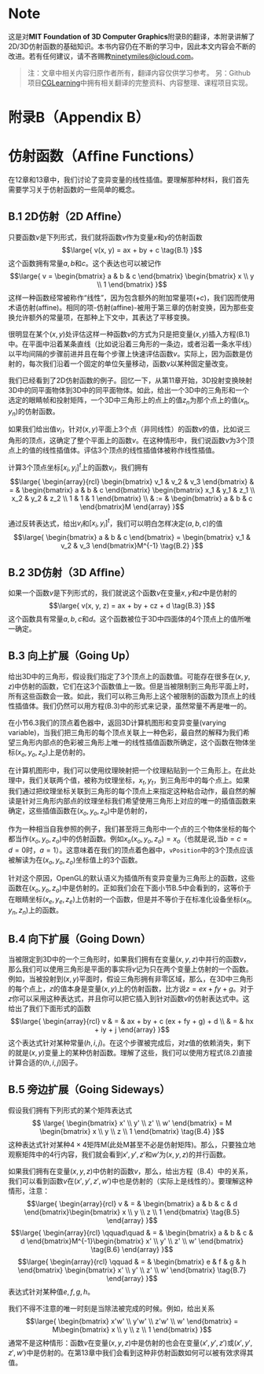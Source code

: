 # Note
这是对**MIT Foundation of 3D Computer Graphics**附录B的翻译，本附录讲解了2D/3D仿射函数的基础知识。本书内容仍在不断的学习中，因此本文内容会不断的改进。若有任何建议，请不吝赐教<ninetymiles@icloud.com>。 

> 注：文章中相关内容归原作者所有，翻译内容仅供学习参考。
> 另：Github项目[CGLearning](https://github.com/nintymiles/CGLearning)中拥有相关翻译的完整资料、内容整理、课程项目实现。

# 附录B（Appendix B）

# 仿射函数（Afﬁne Functions）
在12章和13章中，我们讨论了变异变量的线性插值。要理解那种材料，我们首先需要学习关于仿射函数的一些简单的概念。

## B.1 2D仿射（2D Afﬁne）
只要函数$v$是下列形式，我们就将函数$v$作为变量$x$和$y$的仿射函数
$$\large{
v(x, y) = ax + by + c \tag{B.1}
}$$
这个函数拥有常量$a,b$和$c$。这个表达也可以被记作
$$\large{
v = 
\begin{bmatrix} a & b & c \end{bmatrix}  \begin{bmatrix} x \\ y \\ 1 \end{bmatrix}
}$$
这样一种函数经常被称作“线性”，因为包含额外的附加常量项($+c$)，我们因而使用术语仿射(affine)。相同的项-仿射(affine)-被用于第三章的仿射变换，因为那些变换允许额外的常量项，在那种上下文中，其表达了平移变换。

很明显在某个$(x,y)$处评估这样一种函数$v$的方式为只是把变量$(x,y)$插入方程(B.1)中。在平面中沿着某条直线（比如说沿着三角形的一条边，或者沿着一条水平线）以平均间隔的步骤前进并且在每个步骤上快速评估函数$v$。实际上，因为函数是仿射的，每次我们沿着一个固定的单位矢量移动，函数$v$以某种固定量改变。

我们已经看到了2D仿射函数的例子。回忆一下，从第11章开始，3D投射变换映射3D中的同平面物体到3D中的同平面物体。如此，给出一个3D中的三角形和一个选定的眼睛帧和投射矩阵，一个3D中三角形上的点上的值$z_n$为那个点上的值$(x_n,y_n)$的仿射函数。

如果我们给出值$v_i$，针对$(x,y)$平面上3个点（非同线性）的函数$v$的值，比如说三角形的顶点，这确定了整个平面上的函数$v$。在这种情形中，我们说函数$v$为3个顶点上的值的线性插值体。评估3个顶点的线性插值体被称作线性插值。

计算3个顶点坐标$[x_i,y_i]^t$上的函数$v_i$，我们拥有
$$\large{ \begin{array}{rcl}
\begin{bmatrix} v_1 & v_2 & v_3 \end{bmatrix} & = & \begin{bmatrix} a & b & c \end{bmatrix} \begin{bmatrix} x_1 & y_1 & z_1 \\ x_2 & y_2 & z_2 \\ 1 & 1 & 1 \end{bmatrix} \\
& := & \begin{bmatrix} a & b & c \end{bmatrix}M
\end{array} }$$

通过反转表达式，给出$v_i$和$[x_i,y_i]^t$，我们可以明白怎样决定$(a,b,c)$的值
$$\large{
\begin{bmatrix} a & b & c \end{bmatrix} = \begin{bmatrix} v_1 & v_2 & v_3 \end{bmatrix}M^{-1} \tag{B.2}
}$$

## B.2 3D仿射（3D Afﬁne）
如果一个函数$v$是下列形式的，我们就说这个函数$v$在变量$x,y$和$z$中是仿射的
$$\large{
v(x, y, z) = ax + by + cz + d \tag{B.3}
}$$
这个函数具有常量$a,b,c$和$d$。这个函数被位于3D中四面体的4个顶点上的值所唯一确定。

## B.3 向上扩展（Going Up）
给出3D中的三角形，假设我们指定了3个顶点上的函数值。可能存在很多在$(x,y,z)$中仿射的函数，它们在这3个函数值上一致。但是当被限制到三角形平面上时，所有这些函数会一致。如此，我们可以称三角形上这个被限制的函数为顶点上的线性插值体。我们仍然可以用方程(B.3)中的形式来记录，虽然常量不再是唯一的。

在小节6.3我们的顶点着色器中，返回3D计算机图形和变异变量(varying variable)，当我们把三角形的每个顶点关联上一种色彩，最自然的解释为我们希望三角形内部点的色彩被三角形上唯一的线性插值函数所确定，这个函数在物体坐标$(x_o,y_o,z_o)$上是仿射的。

在计算机图形中，我们可以使用纹理映射把一个纹理粘贴到一个三角形上。在此处理中，我们关联两个值，被称为纹理坐标，$x_t,y_t$，到三角形中的每个点上。如果我们通过把纹理坐标关联到三角形的每个顶点上来指定这种粘合动作，最自然的解读是针对三角形内部点的纹理坐标我们希望使用三角形上对应的唯一的插值函数来确定，这些插值函数在$(x_o,y_o,z_o)$中是仿射的，

作为一种相当自我参照的例子，我们甚至将三角形中一个点的三个物体坐标的每个都当作$(x_o,y_o,z_o)$中的仿射函数。例如$x_o(x_o,y_o,z_o)=x_o$（也就是说,当$b=c=d=0$时，$a=1$）。这意味着在我们的顶点着色器中，`vPosition`中的3个顶点应该被解读为在$(x_o,y_o,z_o)$坐标值上的3个函数。

针对这个原因，OpenGL的默认语义为插值所有变异变量为三角形上的函数，这些函数在$(x_o,y_o,z_o)$中是仿射的。正如我们会在下面小节B.5中会看到的，这等价于在眼睛坐标$(x_e,y_e,z_e)$上仿射的一个函数，但是并不等价于在标准化设备坐标$(x_n,y_n,z_n)$上的函数。

## B.4 向下扩展（Going Down）
当被限定到3D中的一个三角形时，如果我们拥有在变量$(x,y,z)$中并行的函数$v$，那么我们可以使用三角形是平面的事实将$v$记为只在两个变量上仿射的一个函数。例如，当被投射到$(x,y)$平面时，假设三角形拥有非零区域，那么，在3D中三角形的每个点上，$z$的值本身是变量$(x,y)$上的仿射函数，比方说$z = ex + fy + g$。对于$z$你可以采用这种表达式，并且你可以把它插入到针对函数$v$的仿射表达式中。这给出了我们下面形式的函数
$$\large{ \begin{array}{rcl}
v & = & ax + by + c (ex + fy + g) + d \\
  & = & hx + iy + j
\end{array} }$$
这个表达式针对某种常量$(h,i,j)$。在这个步骤被完成后，对$z$值的依赖消失，剩下的就是$(x,y)$变量上的某种仿射函数。理解了这些，我们可以使用方程式(8.2)直接计算合适的$(h,i,j)$因子。

## B.5 旁边扩展（Going Sideways）
假设我们拥有下列形式的某个矩阵表达式
$$ \large{
\begin{bmatrix} x' \\ y' \\ z' \\ w' \end{bmatrix} = M
\begin{bmatrix} x \\ y \\ z \\ 1 \end{bmatrix}  \tag{B.4}
}$$
这种表达式针对某种$4\times4$矩阵M(此处M甚至不必是仿射矩阵)。那么，只要独立地观察矩阵中的4行内容，我们就会看到$x',y',z'$和$w'$为$(x,y,z)$的并行函数。

如果我们拥有在变量$(x,y,z)$中仿射的函数$v$，那么，给出方程（B.4）中的关系，我们可以看到函数$v$在$(x',y',z',w')$中也是仿射的（实际上是线性的）。要理解这种情形，注意：
$$\large{ \begin{array}{rcl}
v & = & \begin{bmatrix} a & b & c & d \end{bmatrix}\begin{bmatrix} x \\ y \\ z \\ 1 \end{bmatrix}  \tag{B.5}  
\end{array} }$$
$$\large{ \begin{array}{rcl}
\qquad\quad & = & \begin{bmatrix} a & b & c & d \end{bmatrix}M^{-1}\begin{bmatrix} x' \\ y' \\ z' \\ w' \end{bmatrix}  \tag{B.6} 
\end{array} }$$
$$\large{ \begin{array}{rcl}
\qquad & = & \begin{bmatrix} e & f & g & h \end{bmatrix} \begin{bmatrix} x' \\ y' \\ z' \\ w' \end{bmatrix}  \tag{B.7} 
\end{array} }$$
表达式针对某种值$e,f,g,h$。

我们不得不注意的唯一时刻是当除法被完成的时候。例如，给出关系
$$\large{
\begin{bmatrix} x'w' \\ y'w' \\ z'w' \\ w' \end{bmatrix} = M\begin{bmatrix} x \\ y \\ z \\ 1 \end{bmatrix}
}$$
通常不是这种情形：函数$v$在变量$(x,y,z)$中是仿射的也会在变量$(x',y',z')$或$(x',y',z',w')$中是仿射的。在第13章中我们会看到这种非仿射函数如何可以被有效求得其值。

